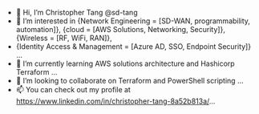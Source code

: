 - 👋 Hi, I’m Christopher Tang @sd-tang
- 👀 I’m interested in {Network Engineering = [SD-WAN, programmability, automation]}, {cloud = [AWS Solutions, Networking, Security]}, {Wireless = [RF, WiFi, RAN]}, 
- {Identity Access & Management = [Azure AD, SSO, Endpoint Security]} ...
- 🌱 I’m currently learning AWS solutions architecture and Hashicorp Terraform ...
- 💞️ I’m looking to collaborate on Terraform and PowerShell scripting ...
- 📫 You can check out my profile at https://www.linkedin.com/in/christopher-tang-8a52b813a/...

<!---
sd-tang/sd-tang is a ✨ special ✨ repository because its `README.md` (this file) appears on your GitHub profile.
You can click the Preview link to take a look at your changes.
--->
